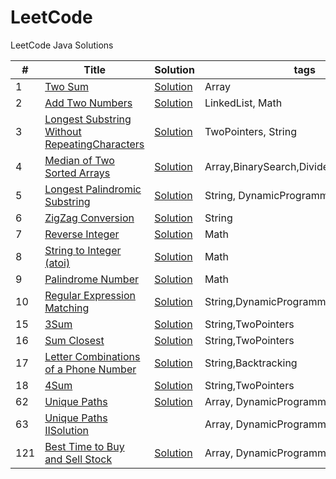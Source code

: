 LeetCode
========

LeetCode Java Solutions

| # | Title | Solution | tags | Difficulty | Frequency |
|---| ----- | -------- | ---------- | ------------ | --------------- |
|1|[Two Sum](https://oj.leetcode.com/problems/two-sum/)|[Solution](https://github.com/BranY/myPratice/blob/master/LeetCode/java/Array/Solution1.java)| Array|Medium|5|
|2|[Add Two Numbers](https://oj.leetcode.com/problems/add-two-numbers/)|[Solution](https://github.com/BranY/myPratice/blob/master/LeetCode/java/LinkedList/Solution2.java)|LinkedList, Math|Medium|4|
|3|[Longest Substring Without RepeatingCharacters](https://oj.leetcode.com/problems/longest-substring-without-repeating-characters/)|[Solution](https://github.com/BranY/myPratice/blob/master/LeetCode/java/String/Solution3.java)|TwoPointers, String|Medium|2|
|4|[Median of Two Sorted Arrays](https://leetcode.com/problems/median-of-two-sorted-arrays/)|[Solution](https://github.com/BranY/myPratice/blob/master/LeetCode/java/BinarySearch/Solution4.java)|Array,BinarySearch,Divide&Conquer|Hard|3|
|5|[Longest Palindromic Substring](https://oj.leetcode.com/problems/longest-palindromic-substring/)|[Solution](https://github.com/BranY/myPratice/blob/master/LeetCode/java/String/Solution5.java)|String, DynamicProgramming|Medium|2|
|6|[ZigZag Conversion](https://leetcode.com/problems/zigzag-conversion/)|[Solution](https://github.com/BranY/myPratice/blob/master/LeetCode/java/String/Solution6.java)|String|Easy|1|
|7|[Reverse Integer ](https://leetcode.com/problems/reverse-integer/)|[Solution](https://github.com/BranY/myPratice/blob/master/LeetCode/java/Math/Solution7.java)|Math|Easy|3|
|8|[String to Integer (atoi)](https://leetcode.com/problems/string-to-integer-atoi/)|[Solution](https://github.com/BranY/myPratice/blob/master/LeetCode/java/Math/Solution8.java)|Math|Easy|5|
|9|[Palindrome Number](https://leetcode.com/problems/palindrome-number/)|[Solution](https://github.com/BranY/myPratice/blob/master/LeetCode/java/Math/Solution9.java)|Math|Easy|2|
|10|[Regular Expression Matching](https://leetcode.com/problems/regular-expression-matching/)|[Solution](https://github.com/BranY/myPratice/blob/master/LeetCode/java/DynimicProgramming/Solution10.java)|String,DynamicProgramming,Backtracking|Hard|2|
|15|[3Sum](https://leetcode.com/problems/3sum/)|[Solution](https://github.com/BranY/myPratice/blob/master/LeetCode/java/Array/Solution15.java)|String,TwoPointers|Medium|5|
|16|[Sum Closest](https://leetcode.com/problems/3sum-closest/)|[Solution](https://github.com/BranY/myPratice/blob/master/LeetCode/java/Array/Solution16.java)|String,TwoPointers|Medium|1|
|17|[Letter Combinations of a Phone Number](https://leetcode.com/problems/letter-combinations-of-a-phone-number/)|[Solution](https://github.com/BranY/myPratice/blob/master/LeetCode/java/DynimicProgramming/Solution17.java)|String,Backtracking|Medium|2|
|18|[4Sum](https://leetcode.com/problems/4sum/)|[Solution](https://github.com/BranY/myPratice/blob/master/LeetCode/java/Array/Solution18.java)|String,TwoPointers|Medium|2|
|62|[Unique Paths](https://oj.leetcode.com/problems/unique-paths/)|[Solution](https://github.com/BranY/myPratice/blob/master/LeetCode/java/DynimicProgramming/Solution62.java)|Array, DynamicProgramming|Medium|3|
|63|[Unique Paths II](https://oj.leetcode.com/problems/unique-paths-ii/)[Solution](https://github.com/BranY/myPratice/blob/master/LeetCode/java/DynimicProgramming/Solution63.java)||Array, DynamicProgramming|Medium|3|
|121|[Best Time to Buy and Sell Stock](https://leetcode.com/problems/best-time-to-buy-and-sell-stock/)|[Solution](https://github.com/BranY/myPratice/blob/master/LeetCode/java/DynimicProgramming/Solution121.java)|Array, DynamicProgramming|Medium|1|
